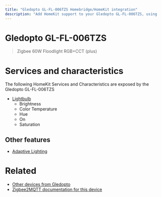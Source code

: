 ```yaml
---
title: "Gledopto GL-FL-006TZS Homebridge/HomeKit integration"
description: "Add HomeKit support to your Gledopto GL-FL-006TZS, using Homebridge, Zigbee2MQTT and homebridge-z2m."
---
```

<!---
This file has been GENERATED using src/docgen/docgen.ts
DO NOT EDIT THIS FILE MANUALLY!
-->
# Gledopto GL-FL-006TZS
> Zigbee 60W Floodlight RGB+CCT (plus)


# Services and characteristics
The following HomeKit Services and Characteristics are exposed by
the Gledopto GL-FL-006TZS

* [Lightbulb](../../light.md)
  * Brightness
  * Color Temperature
  * Hue
  * On
  * Saturation


## Other features
* [Adaptive Lighting](../../light.md)


# Related
* [Other devices from Gledopto](../index.md#gledopto)
* [Zigbee2MQTT documentation for this device](https://www.zigbee2mqtt.io/devices/GL-FL-006TZS.html)